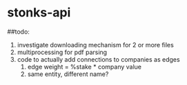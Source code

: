 # stonks-api

##todo:
1. investigate downloading mechanism for 2 or more files
2. multiprocessing for pdf parsing
3. code to actually add connections to companies as edges
    1. edge weight = %stake * company value
    2. same entity, different name?
